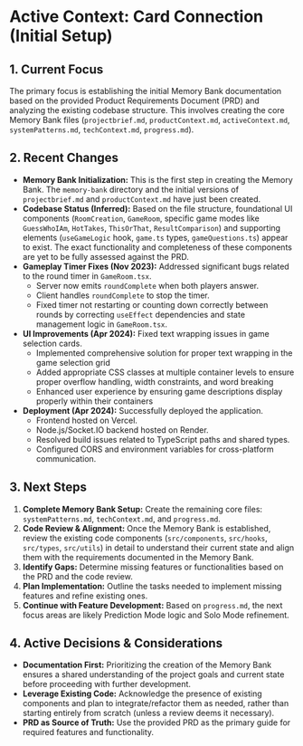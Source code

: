 # Active Context: Card Connection (Initial Setup)

## 1. Current Focus

The primary focus is establishing the initial Memory Bank documentation based on the provided Product Requirements Document (PRD) and analyzing the existing codebase structure. This involves creating the core Memory Bank files (`projectbrief.md`, `productContext.md`, `activeContext.md`, `systemPatterns.md`, `techContext.md`, `progress.md`).

## 2. Recent Changes

- **Memory Bank Initialization:** This is the first step in creating the Memory Bank. The `memory-bank` directory and the initial versions of `projectbrief.md` and `productContext.md` have just been created.
- **Codebase Status (Inferred):** Based on the file structure, foundational UI components (`RoomCreation`, `GameRoom`, specific game modes like `GuessWhoIAm`, `HotTakes`, `ThisOrThat`, `ResultComparison`) and supporting elements (`useGameLogic` hook, `game.ts` types, `gameQuestions.ts`) appear to exist. The exact functionality and completeness of these components are yet to be fully assessed against the PRD.
- **Gameplay Timer Fixes (Nov 2023):** Addressed significant bugs related to the round timer in `GameRoom.tsx`.
    - Server now emits `roundComplete` when both players answer.
    - Client handles `roundComplete` to stop the timer.
    - Fixed timer not restarting or counting down correctly between rounds by correcting `useEffect` dependencies and state management logic in `GameRoom.tsx`.
- **UI Improvements (Apr 2024):** Fixed text wrapping issues in game selection cards.
    - Implemented comprehensive solution for proper text wrapping in the game selection grid
    - Added appropriate CSS classes at multiple container levels to ensure proper overflow handling, width constraints, and word breaking
    - Enhanced user experience by ensuring game descriptions display properly within their containers
- **Deployment (Apr 2024):** Successfully deployed the application.
    - Frontend hosted on Vercel.
    - Node.js/Socket.IO backend hosted on Render.
    - Resolved build issues related to TypeScript paths and shared types.
    - Configured CORS and environment variables for cross-platform communication.

## 3. Next Steps

1.  **Complete Memory Bank Setup:** Create the remaining core files: `systemPatterns.md`, `techContext.md`, and `progress.md`.
2.  **Code Review & Alignment:** Once the Memory Bank is established, review the existing code components (`src/components`, `src/hooks`, `src/types`, `src/utils`) in detail to understand their current state and align them with the requirements documented in the Memory Bank.
3.  **Identify Gaps:** Determine missing features or functionalities based on the PRD and the code review.
4.  **Plan Implementation:** Outline the tasks needed to implement missing features and refine existing ones.
5.  **Continue with Feature Development:** Based on `progress.md`, the next focus areas are likely Prediction Mode logic and Solo Mode refinement.

## 4. Active Decisions & Considerations

- **Documentation First:** Prioritizing the creation of the Memory Bank ensures a shared understanding of the project goals and current state before proceeding with further development.
- **Leverage Existing Code:** Acknowledge the presence of existing components and plan to integrate/refactor them as needed, rather than starting entirely from scratch (unless a review deems it necessary).
- **PRD as Source of Truth:** Use the provided PRD as the primary guide for required features and functionality.
